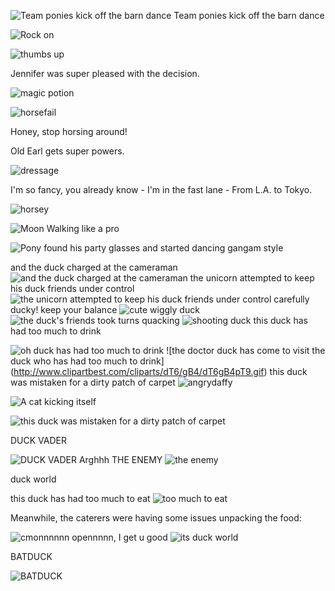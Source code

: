 <!--begin team ponies-->

![Team ponies kick off the barn dance](http://1.bp.blogspot.com/-slndmUOpLjc/UlLdsm3HIfI/AAAAAAAABCE/LM7a50n4Lc0/s1600/Moonwalk.gif)
Team ponies kick off the barn dance

![Rock on](https://i.chzbgr.com/maxW500/7176447744/h7DE65B13/)

![thumbs up](http://i.imgur.com/vUJBo79.gif) 

Jennifer was super pleased with the decision.

![magic potion](http://media.tumblr.com/tumblr_mdq17cf4S61rvqp08.gif)

![horsefail](http://31.media.tumblr.com/b970f11763fd9d4cb7131efe706f7564/tumblr_n4wldryQJc1tv7yt8o1_400.gif)

Honey, stop horsing around!

Old Earl gets super powers.

![dressage](http://31.media.tumblr.com/acd17ae9fcbfb2b84f6194b7741629a9/tumblr_mqau9oSMUV1suq4izo1_250.gif)

I'm so fancy, you already know - I'm in the fast lane - From L.A. to Tokyo.

![horsey](http://38.media.tumblr.com/tumblr_mcamqug5yJ1rjzp1po1_400.gif)

![Moon Walking like a pro](https://38.media.tumblr.com/63a0f448c5857ca8429d0e89519b412c/tumblr_myf7oiWdcf1snt67ko1_500.gif)

![Pony found his party glasses and started dancing gangam style](http://fc00.deviantart.net/fs70/f/2012/323/7/2/gangnam_commission__bat_pony_by_chocomilkterrorist-d5lgpuy.gif)


<!--end team ponies-->
<!--begin team bunnies-->

<!--end team bunnies-->
<!--begin team tigers-->

<!--end team tigers-->
<!--begin team alpacas-->

<!--end team alpacas-->
<!--begin team ducks-->
and the duck charged at the cameraman
![and the duck charged at the cameraman](http://api.ning.com/files/H2SDFfWbZtYne87mirtni0pFGEuQ-83GGEMHq20fZWxlUCpqr7Sw0kHlYdlInGY5qzdw5hwC5R3-z7z7RS42cWM1KbJ4OLtm/xxxxxxxxxxxxxxxx.gif)
the unicorn attempted to keep his duck friends under control
![the unicorn attempted to keep his duck friends under control](http://media.giphy.com/media/yTF8GYHr0oLvy/giphy.gif)
carefully ducky! keep your balance
![cute wiggly duck](http://24.media.tumblr.com/881126acc46dfe11823fca09b33a84f6/tumblr_mwdpez2Fkp1r5hhjjo1_500.gif)
![the duck's friends took turns quacking](http://www.millan.net][IMG]http://www.millan.net/anims/gifs/ducks.gif)
![shooting duck](http://www.somegif.com/gifs/13918672231954283923.GIF)
this duck has had too much to drink

![oh duck has had too much to drink](http://img1.wikia.nocookie.net/__cb20131014081207/degrassi/images/a/ac/Cute_duck.gif)
![the doctor duck has come to visit the duck who has had too much to drink]
(http://www.clipartbest.com/cliparts/dT6/gB4/dT6gB4pT9.gif)
this duck was mistaken for a dirty patch of carpet
![angrydaffy](http://mrwgifs.com/wp-content/uploads/2013/08/Daffy-Duck-Fires-a-Warning-Shot-In-Looney-Tunes-Gif.gif)

![A cat kicking itself](http://gph.is/XN67J3)

![this duck was mistaken for a dirty patch of carpet](http://a.gifb.in/092013/1378748336_vacuuming_a_duck.gif)

DUCK VADER

![DUCK VADER](http://3.bp.blogspot.com/-VF6QZLC7ckQ/UEjUaCVxbRI/AAAAAAAABzU/pTGIMmQ37Bg/s1600/weh.jpg)
Arghhh THE ENEMY
![the enemy](http://img.pandawhale.com/post-9764-Grumpy-Cat-clapping-gif-aim9.gif)

duck world

this duck has had too much to eat
![too much to eat](http://31.media.tumblr.com/81f41ff0de03694bcd3add82c4397ceb/tumblr_myr04c9Hf41sj1nado1_400.gif)

Meanwhile, the caterers were having some issues unpacking the food:

![cmonnnnnn opennnnn, I get u good](http://img.izismile.com/img/img4/20110929/1000/funny_animal_gif_animations_01.gif)
![its duck world](http://justcuteanimals.com/wp-content/uploads/2013/11/cute-animals-pictures-baby-ducks-ducklings-slide-animated-gif.gif)

BATDUCK

![BATDUCK](http://2fun2fun.com/wp-content/uploads/2013/06/400381_548383805220130_125744062_n.jpg)

<!--end team ducks-->
